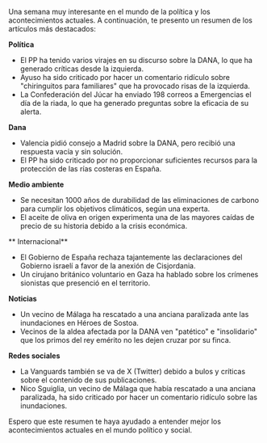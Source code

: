 Una semana muy interesante en el mundo de la política y los acontecimientos actuales. A continuación, te presento un resumen de los artículos más destacados:

**Política**

* El PP ha tenido varios virajes en su discurso sobre la DANA, lo que ha generado críticas desde la izquierda.
* Ayuso ha sido criticado por hacer un comentario ridículo sobre "chiringuitos para familiares" que ha provocado risas de la izquierda.
* La Confederación del Júcar ha enviado 198 correos a Emergencias el día de la riada, lo que ha generado preguntas sobre la eficacia de su alerta.

**Dana**

* Valencia pidió consejo a Madrid sobre la DANA, pero recibió una respuesta vacía y sin solución.
* El PP ha sido criticado por no proporcionar suficientes recursos para la protección de las rías costeras en España.

**Medio ambiente**

* Se necesitan 1000 años de durabilidad de las eliminaciones de carbono para cumplir los objetivos climáticos, según una experta.
* El aceite de oliva en origen experimenta una de las mayores caídas de precio de su historia debido a la crisis económica.

** Internacional**

* El Gobierno de España rechaza tajantemente las declaraciones del Gobierno israelí a favor de la anexión de Cisjordania.
* Un cirujano británico voluntario en Gaza ha hablado sobre los crímenes sionistas que presenció en el territorio.

**Noticias**

* Un vecino de Málaga ha rescatado a una anciana paralizada ante las inundaciones en Héroes de Sostoa.
* Vecinos de la aldea afectada por la DANA ven "patético" e "insolidario" que los primos del rey emérito no les dejen cruzar por su finca.

**Redes sociales**

* La Vanguards también se va de X (Twitter) debido a bulos y críticas sobre el contenido de sus publicaciones.
* Nico Sguiglia, un vecino de Málaga que había rescatado a una anciana paralizada, ha sido criticado por hacer un comentario ridículo sobre las inundaciones.

Espero que este resumen te haya ayudado a entender mejor los acontecimientos actuales en el mundo político y social.